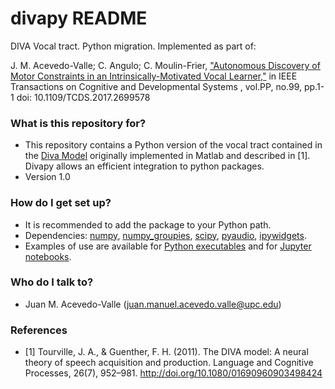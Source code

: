 # divapy README #

DIVA Vocal tract. Python migration. Implemented as part of:

J. M. Acevedo-Valle; C. Angulo; C. Moulin-Frier, ["Autonomous Discovery of Motor Constraints in an Intrinsically-Motivated Vocal Learner,"](http://ieeexplore.ieee.org/stamp/stamp.jsp?tp=&arnumber=7914655&isnumber=7422051) in IEEE Transactions on Cognitive and Developmental Systems , vol.PP, no.99, pp.1-1
doi: 10.1109/TCDS.2017.2699578

### What is this repository for? ###

* This repository contains a Python version of the vocal tract contained in the [Diva Model](http://sites.bu.edu/guentherlab/software/diva-source-code/) originally implemented in Matlab and described in [1]. Divapy allows an efficient integration to python packages.
* Version 1.0

### How do I get set up? ###

* It is recommended to add the package to your Python path.
* Dependencies: [numpy](http://www.numpy.org/), [numpy_groupies](https://pypi.python.org/pypi/numpy_groupies), [scipy](https://www.scipy.org/), [pyaudio](https://pypi.python.org/pypi/PyAudio), [ipywidgets](https://ipywidgets.readthedocs.io/en/latest/user_install.html).
* Examples of use are available for [Python executables](https://github.com/yumilceh/divapy/tree/master/Executables) and for [Jupyter notebooks](https://github.com/yumilceh/divapy/tree/master/Notebooks).

### Who do I talk to? ###

* Juan M. Acevedo-Valle (juan.manuel.acevedo.valle@upc.edu)

### References ###
* [1] Tourville, J. A., & Guenther, F. H. (2011). The DIVA model: A neural theory of speech acquisition and production. Language and Cognitive Processes, 26(7), 952–981. http://doi.org/10.1080/01690960903498424

